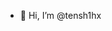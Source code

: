 - 👋 Hi, I’m @tensh1hx

<!---
tensh1hx/tensh1hx is a ✨ special ✨ repository because its `README.md` (this file) appears on your GitHub profile.
You can click the Preview link to take a look at your changes.
--->
